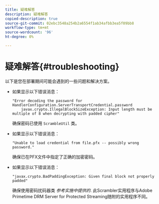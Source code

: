 ```yaml
---
title: 疑难解答
description: 疑难解答
copied-description: true
source-git-commit: 02ebc3548a254b2a6554f1ab34afbb3ea5f09bb8
workflow-type: tm+mt
source-wordcount: '96'
ht-degree: 0%

---
```


# 疑难解答{#troubleshooting}

以下是您在部署期间可能会遇到的一些问题和解决方案。

* 如果显示以下错误消息：

  ```
  "Error decoding the password for HandlerConfiguration.ServerTransportCredential.password  
      javax.crypto.IllegalBlockSizeException: Input length must be multiple of 8 when decrypting with padded cipher"
  ```

  确保密码已使用 `ScrambleUtil` 类。

* 如果显示以下错误消息：

  ```
  "Unable to load credential from file.pfx -- possibly wrong password."
  ```

  确保已在PFX文件中指定了正确的加密密码。

* 如果显示以下错误消息：

  ```
  "javax.crypto.BadPaddingException: Given final block not properly padded"
  ```

  确保使用密码扰码器类 *参考实施中提供的*. 此Scrambler实用程序与Adobe Primetime DRM Server for Protected Streaming随附的实用程序不同。
